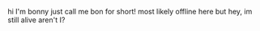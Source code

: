 hi I'm bonny just call me bon for short!
most likely offline here but hey, im still alive aren't I?
